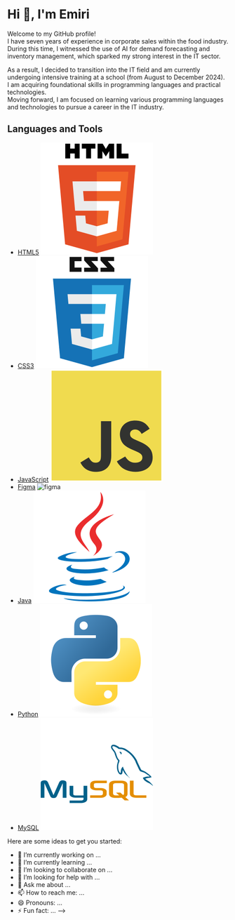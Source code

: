 # Hi 👋, I'm Emiri

Welcome to my GitHub profile!  
I have seven years of experience in corporate sales within the food industry.   
During this time, I witnessed the use of AI for demand forecasting and inventory management, which sparked my strong interest in the IT sector.  

As a result, I decided to transition into the IT field and am currently undergoing intensive training at a school (from August to December 2024).   
I am acquiring foundational skills in programming languages and practical technologies.  
Moving forward, I am focused on learning various programming languages and technologies to pursue a career in the IT industry.


## Languages and Tools

- [HTML5](https://www.w3.org/html/) ![html5](https://raw.githubusercontent.com/devicons/devicon/master/icons/html5/html5-original-wordmark.svg)
- [CSS3](https://www.w3schools.com/css/) ![css3](https://raw.githubusercontent.com/devicons/devicon/master/icons/css3/css3-original-wordmark.svg)
- [JavaScript](https://developer.mozilla.org/en-US/docs/Web/JavaScript) ![javascript](https://raw.githubusercontent.com/devicons/devicon/master/icons/javascript/javascript-original.svg)
- [Figma](https://www.figma.com/) ![figma](https://www.vectorlogo.zone/logos/figma/figma-icon.svg)
- [Java](https://www.java.com) ![java](https://raw.githubusercontent.com/devicons/devicon/master/icons/java/java-original.svg)
- [Python](https://www.python.org) ![python](https://raw.githubusercontent.com/devicons/devicon/master/icons/python/python-original.svg)
- [MySQL](https://www.mysql.com/) ![mysql](https://raw.githubusercontent.com/devicons/devicon/master/icons/mysql/mysql-original-wordmark.svg)


Here are some ideas to get you started:
- 🔭 I’m currently working on ...
- 🌱 I’m currently learning ...
- 👯 I’m looking to collaborate on ...
- 🤔 I’m looking for help with ...
- 💬 Ask me about ...
- 📫 How to reach me: ...
- 😄 Pronouns: ...
- ⚡ Fun fact: ...
-->
